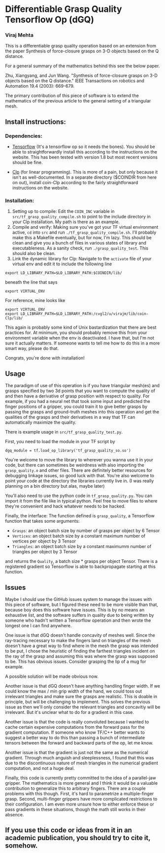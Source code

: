 # Differentiable Grasp Quality Tensorflow Op (dGQ)
### Viraj Mehta


This is a differentiable grasp quality operation based on an extension from the paper Synthesis of
force-closure grasps on 3-D objects based on the Q distance.

For a general summary of the mathematics behind this see the below paper.

Zhu, Xiangyang, and Jun Wang. "Synthesis of force-closure grasps on 3-D objects based on the Q distance." IEEE Transactions on robotics and Automation 19.4 (2003): 669-679.

The primary contribution of this piece of software is to extend the mathematics of the previous article to the general setting of a triangular mesh.

## Install instructions:
### Dependencies:
* [Tensorflow](tensorflow.org) (It's a tensorflow op so it needs the bones). You should be able to straightforwardly install this according to the instructions on the website. This has been tested with version 1.8 but most recent versions should be fine.

* [Clp](https://projects.coin-or.org/Clp) (for linear programming). This is more of a pain, but only because it isn't as well-documented. In a separate directory ($COINDIR from here on out), install coin-Clp according to the fairly straightforward instructions on the website.
### Installation:
1. Setting up to compile: Edit the `COIN_INC` variable in `src/tf_grasp_quality_compile.sh` to point to the include directory in your Clp installation. My path is there as an example.
2. Compile and verify: Making sure you've got your TF virtual environment active, `cd` into `src` and run `./tf_grasp_quality_compile.sh`. I'll probably make this a Makefile eventually, but for now, I'm lazy. This should be clean and give you a bunch of files in various states of library and executableness. As a sanity check, run `./grasp_quality_test`. This should also be clean.
3. Link the dynamic library for Clp: Navigate to the `activate` file of your virtual env and edit it to include the following line

  ```
  export LD_LIBRARY_PATH=$LD_LIBRARY_PATH:$COINDIR/lib/
  ```
  beneath the line that says
  ```
  export VIRTUAL_ENV
  ```

  For reference, mine looks like
  ```
  export VIRTUAL_ENV
  export LD_LIBRARY_PATH=$LD_LIBRARY_PATH:/cvgl2/u/virajm/lib/coin-Clp/lib/
  ```

  This again is probably some kind of Unix bastardization that there are best practices for. At minimum, you should probably remove this from your environment variable when the env is deactivated. I have that, but I'm not sure it actually matters. If someone wants to tell me how to do this in a more smart way, please do that.

Congrats, you're done with installation!

## Usage

The paradigm of use of this operation is if you have triangular mesh(es) and grasps specified by two 3d points that you want to compute the quality of and then have a derivative of grasp position with respect to quality. For example, if you had a neural net that took some input and predicted the finger positions of a gripper, you could train it to give better grasps by passing the grasps and ground-truth meshes into this operation and get the qualities of the grasps and their derivatives in a way that TF can automatically maximize the quality.

There is example usage in `src/tf_grasp_quality_test.py`.

First, you need to load the module in your TF script by
```
dgq_module = tf.load_op_library('tf_grasp_quality_so.so')
```
You're welcome to move the library to wherever you wanna use it in your code, but there can sometimes be weirdness with also importing the `grasp_quality.o` and other files. There are definitely better resources for debugging linkage issues, so good luck with that. You're also welcome to point your code at the directory the libraries currently live in. (I was really planning on a bin directory but alas, maybe later)

You'll also need to use the python code in `tf_grasp_quality.py`. You can import it from the file like in typical python. Feel free to move files to where they're convenient and hack whatever needs to be hacked.

Finally, the interface:
The function defined is `grasp_quality`, a Tensorflow function that takes some arguments:

* `Grasps`: an object batch size by number of grasps per object by 6 Tensor
* `Vertices`: an object batch size by a constant maximum number of vertices per object by 3 Tensor
* `Triangles`: an object batch size by a constant maximumm number of triangles per object by 3 Tensor

and returns the `Quality`, a batch size * grasps per object Tensor. There is a registered gradient so Tensorflow is able to backpropagate starting at this function.

## Issues

Maybe I should use the GitHub issues system to manage the issues with this piece of software, but I figured these need to be more visible than that, because boy does this software have issues. This is by no means an exhaustive list, and the software suffers in quality due to being written by someone who hadn't written a Tensorflow operation and then wrote the longest one I can find anywhere.

One issue is that dGQ doesn't handle concavity of meshes well. Since the ray-tracing necessary to make the fingers land on triangles of the mesh doesn't have a great way to find where in the mesh the grasp was intended to be put, I chose the heuristic of finding the farthest triangles incident on the ray of the grasp and assuming this was where the grasp was supposed to be. This has obvious issues. Consider grasping the lip of a mug for example.

A possible solution will be made obvious now.

Another issue is that dGQ doesn't have anything handling finger width. If we could know the max / min grip width of the hand, we could toss out irrelevant triangles and make sure the grasps are realistic. This is doable in principle, but will be challenging to implement. This solves the previous issue as then we'll only consider the relevant triangles and concavitiy will be irrelevant. But it's unclear what to do for a gradient in this case.

Another issue is that the code is really convoluted because I wanted to cache certain expensive computations from the forward pass for the gradient computation. If someone who know TF/C++ better wants to suggest a better way to do this than passing a bunch of intermediate tensors between the forward and backward parts of the op, let me know.

Another issue is that the gradient is just not the same as the numerical gradient. Through much anguish and sleeplessness, I found that this was due to the discontinuous nature of mesh triangles in the numerical gradient computation, and not a huge deal.

Finally, this code is currently pretty committed to the idea of a parallel-jaw gripper. The mathematics is more general and I think it would be a valuable contribution to generalize this to arbitrary fingers. There are a couple problems with this though. First, it's hard to parametrize a multiple-finger grasp. Second, multi-finger grippers have more complicated restrictions to their configuration. I am even more unsure how to either enforce these or pass gradients in these situations, though the math still works in their absence.

## If you use this code or ideas from it in an academic publication, you should try to cite it, somehow.
